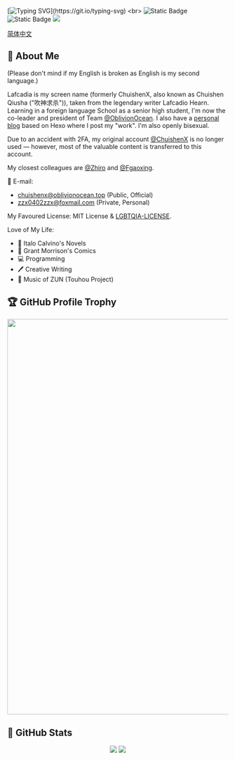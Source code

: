 [![Typing SVG](https://readme-typing-svg.demolab.com?font=Black+Ops+One&duration=3000&pause=500&color=66ccff&center=true&vCenter=true&multiline=true&random=false&width=300&height=80&lines=Learn+to+become+INVISIBLE.;I+am+who+that+is+not.)](https://git.io/typing-svg)
<br>
![Static Badge](https://img.shields.io/badge/Into-Oblivion-blue)
![Static Badge](https://img.shields.io/badge/Fitting-High_School-orange)
![](https://komarev.com/ghpvc/?username=Lafcadia)

<a href="https://github.com/Lafcadia/Lafcadia/blob/main/README.cn.md" target="_black">简体中文</a>

## 👋 About Me

(Please don't mind if my English is broken as English is my second language.)

Lafcadia is my screen name (formerly ChuishenX, also known as Chuishen Qiusha ("吹神求杀")), taken from the legendary writer Lafcadio Hearn. Learning in a foreign language School as a senior high student, I'm now the co-leader and president of Team [@OblivionOcean](https://github.com/OblivionOcean). I also have a [personal blog](https://chuishen.xyz) based on Hexo where I post my "work". I'm also openly bisexual.

Due to an accident with 2FA, my original account [@ChuishenX](https://github.com/ChuishenX/) is no longer used — however, most of the valuable content is transferred to this account.

My closest colleagues are [@Zhiro](https://github.com/zzhiro/) and [@Fgaoxing](https://github.com/Fgaoxing/).

📧 E-mail: 
  - chuishenx@oblivionocean.top (Public, Official)
  - zzx0402zzx@foxmail.com (Private, Personal)

My Favoured License: MIT License & [LGBTQIA-LICENSE](https://github.com/mis1042/LGBTQIA-LICENSE).

Love of My Life: 
  - 📕 Italo Calvino's Novels
  - 📜 Grant Morrison's Comics
  - 💻 Programming
  - 🖊  Creative Writing
  - 🎵 Music of ZUN (Touhou Project)

## 🏆 GitHub Profile Trophy

<a href="https://github.com/ryo-ma/github-profile-trophy" target="_black">
  <img width="900" src="https://github-profile-trophy.vercel.app/?username=Lafcadia&column=10"/>
</a>

## 🔢 GitHub Stats

<div align="center">
  <img src="https://github-readme-stats.vercel.app/api?username=ChuishenX&rank_icon=percentile&count_private=true" />
  <img src="https://github-readme-stats.vercel.app/api?username=Lafcadia&rank_icon=percentile&count_private=true" />
</div>
